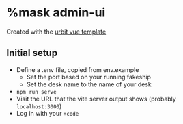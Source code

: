 # %mask admin-ui

Created with the [urbit vue
template](https://github.com/vcavallo/vite-vue-urbit-template/tree/vue3-typed-store)

## Initial setup

- Define a .env file, copied from env.example
  - Set the port based on your running fakeship
  - Set the desk name to the name of your desk
- `npm run serve`
- Visit the URL that the vite server output shows (probably `localhost:3000`)
- Log in with your `+code`

